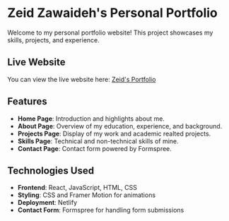 # Zeid Zawaideh's Personal Portfolio

Welcome to my personal portfolio website! This project showcases my skills, projects, and experience.

## Live Website

You can view the live website here: [Zeid's Portfolio](#) <!-- Replace `#` with your portfolio link -->

## Features

- **Home Page**: Introduction and highlights about me.
- **About Page**: Overview of my education, experience, and background.
- **Projects Page**: Display of my work and academic realted projects.
- **Skills Page**: Technical and non-technical skills of mine.
- **Contact Page**: Contact form powered by Formspree.

## Technologies Used

- **Frontend**: React, JavaScript, HTML, CSS
- **Styling**: CSS and Framer Motion for animations
- **Deployment**: Netlify
- **Contact Form**: Formspree for handling form submissions


